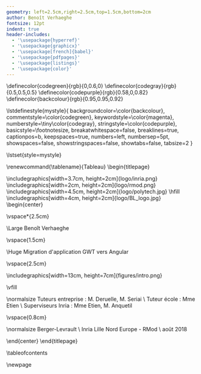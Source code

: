 ```yaml
---
geometry: left=2.5cm,right=2.5cm,top=1.5cm,bottom=2cm
author: Benoît Verhaeghe
fontsize: 12pt
indent: true
header-includes:
  - '\usepackage{hyperref}'
  - '\usepackage{graphicx}'
  - '\usepackage[french]{babel}'
  - '\usepackage{pdfpages}'
  - '\usepackage{listings}'
  - '\usepackage{color}'
---
```


\definecolor{codegreen}{rgb}{0,0.6,0}
\definecolor{codegray}{rgb}{0.5,0.5,0.5}
\definecolor{codepurple}{rgb}{0.58,0,0.82}
\definecolor{backcolour}{rgb}{0.95,0.95,0.92}
 

\lstdefinestyle{mystyle}{
    backgroundcolor=\color{backcolour},
    commentstyle=\color{codegreen},
    keywordstyle=\color{magenta},
    numberstyle=\tiny\color{codegray},
    stringstyle=\color{codepurple},
    basicstyle=\footnotesize,
    breakatwhitespace=false,
    breaklines=true,
    captionpos=b,
    keepspaces=true,
    numbers=left,
    numbersep=5pt,
    showspaces=false,
    showstringspaces=false,
    showtabs=false,
    tabsize=2
}
 
\lstset{style=mystyle}

\renewcommand{\tablename}{Tableau}
\begin{titlepage}

\includegraphics[width=3.7cm, height=2cm]{logo/inria.png}
\includegraphics[width=2cm, height=2cm]{logo/rmod.png}
\includegraphics[width=4.5cm, height=2cm]{logo/polytech.jpg}
\hfill
\includegraphics[width=4cm, height=2cm]{logo/BL_logo.jpg}
\begin{center}

\vspace*{2.5cm}

\Large Benoît Verhaeghe

\vspace{1.5cm}

\Huge Migration d'application GWT vers Angular

\vspace{2.5cm}

\includegraphics[width=13cm, height=7cm]{figures/intro.png}

\vfill

\normalsize Tuteurs entreprise : M. Deruelle, M. Seriai \\
Tuteur école : Mme Etien \\
Superviseurs Inria : Mme Etien, M. Anquetil

\vspace{0.8cm}

\normalsize Berger-Levrault \\ Inria Lille Nord Europe - RMod \\ août 2018

\end{center}
\end{titlepage}

\tableofcontents

\newpage
